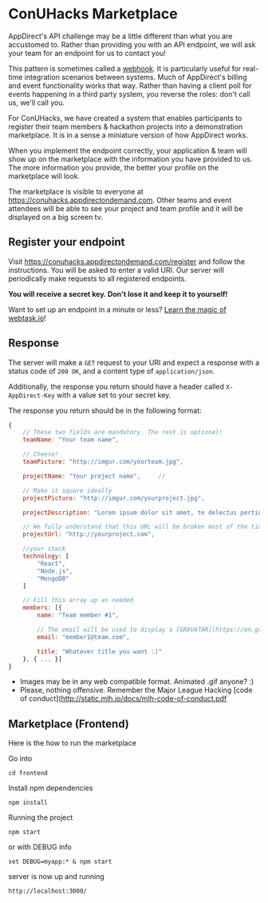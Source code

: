 # ConUHacks Marketplace

AppDirect's API challenge may be a little different than what you are accustomed to. Rather than providing you with an API endpoint, we will ask your team for an endpoint for us to contact you!

This pattern is sometimes called a [webhook](https://en.wikipedia.org/wiki/Webhook). It is particularly useful for real-time integration scenarios between systems. Much of AppDirect's billing and event functionality works that way. Rather than having a client poll for events happening in a third party system, you reverse the roles: don't call us, we'll call you.

For ConUHacks, we have created a system that enables participants to register their team members & hackathon projects into a demonstration marketplace. It is in a sense a miniature version of how AppDirect works.

When you implement the endpoint correctly, your application & team will show up on the marketplace with the information you have provided to us. The more information you provide, the better your profile on the marketplace will look.

The marketplace is visible to everyone at https://conuhacks.appdirectondemand.com. Other teams and event attendees will be able to see your project and team profile and it will be displayed on a big screen tv.

## Register your endpoint

Visit https://conuhacks.appdirectondemand.com/register and follow the instructions. You will be asked to enter a valid URI. Our server will periodically make requests to all registered endpoints.

**You will receive a secret key. Don't lose it and keep it to yourself!**

Want to set up an endpoint in a minute or less? [Learn the magic of webtask.io](webtask.md)!

## Response

The server will make a `GET` request to your URI and expect a response with a status code of `200 OK`, and a content type of `application/json`.

Additionally, the response you return should have a header called `X-AppDirect-Key` with a value set to your secret key.

The response you return should be in the following format:

```javascript
{
	// These two fields are mandatory. The rest is optional!
	teamName: "Your team name",

	// Cheese!
	teamPicture: "http://imgur.com/yourteam.jpg",

	projectName: "Your project name",     //

	// Make it square ideally
	projectPicture: "http://imgur.com/yourproject.jpg",

	projectDescription: "Lorem ipsum dolor sit amet, te delectus pertinax referrentur qui. Utamur singulis disputando duo et, est ad debet graeco ancillae, cu appareat quaestio cum. Et eos modus primis reformidans, eum an fastidii fabellas. Euripidis vulputate te sea, ea nec vivendum postulant. Ea eam erant saperet, et veri liber populo vis. Et sonet mollis docendi duo."

	// We fully understand that this URL will be broken most of the time :)
	projectUrl: "http://yourproject.com",

	//your stack
	technology: [
		"React",
		"Node.js",
		"MongoDB"
	]

	// Fill this array up as needed
	members: [{
		name: "Team member #1",

		// The email will be used to display a [GRAVATAR](https://en.gravatar.com/)
		email: "member1@team.com",

		title: "Whatever title you want :)"
	}, { ... }]
}
```

- Images may be in any web compatible format. Animated .gif anyone? :)
- Please, nothing offensive. Remember the Major League Hacking [code of conduct](http://static.mlh.io/docs/mlh-code-of-conduct.pdf

## Marketplace (Frontend)

Here is the how to run the marketplace

Go into 

`cd frontend`

Install npm dependencies

`npm install`

Running the project

`npm start`

or with DEBUG info 

`set DEBUG=myapp:* & npm start`

server is now up and running

`http://localhost:3000/`
